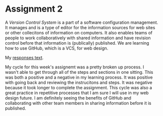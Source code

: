 # Assignment 2

A *Version Control System* is a part of a software configuration management. It manages and is a type of editor for the information sources for web sites or other collecitons of information on computers. It also enables teams of people to work collaboratively with shared information and have revision control before that information is (publically) published. We are learning how to use GitHub, which is a VCS, for web design.

My [responses text](./responses.txt).

My cycle for this week's assignemt was a pretty broken up process. I wasn't able to get through all of the steps and sections in one sitting. This was both a positive and a negative in my learning process. It was positive with going back and reviewing the instrucitons and steps. It was negative because it took longer to complete the assignment. This cycle was also a great practice in repetitive processes that I am sure I will use in my web design future. I am definitely seeing the benefits of GitHub and collaborating with other team members in sharing information before it is published.
